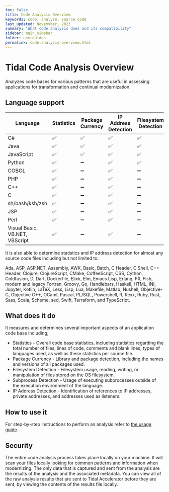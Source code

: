 ```yaml
---
toc: false
title: Code Analysis Overview
keywords: code, analyze, source code
last_updated: Novemvber, 2023
summary: "What code analysis does and its compatibility"
sidebar: main_sidebar
folder: userguides
permalink: code-analysis-overview.html
---
```


# Tidal Code Analysis Overview
Analyzes code bases for various patterns that are useful in assessing applications for transformation and continual modernization.

## Language support

|                        Language | Statistics  | Package Currency  | IP Address Detection  | Filesystem Detection  | Subprocess Detection  |
|---------------------------------|-------------|-------------------|-----------------------|-----------------------|-----------------------|
|                              C# |      ✅     |         ✅        |           ✅          |           ✅          |           ✅          |
|                            Java |      ✅     |         ✅        |           ✅          |           ✅          |           ✅          |
|                      JavaScript |      ✅     |         ✅        |           ✅          |           ✅          |           ✅          |
|                          Python |      ✅     |         ➖        |           ✅          |           ✅          |           ✅          |
|                           COBOL |      ✅     |         ➖        |           ✅          |           ➖          |           ➖          |
|                             PHP |      ✅     |         ➖        |           ✅          |           ➖          |           ➖          |
|                             C++ |      ✅     |         ➖        |           ✅          |           ➖          |           ➖          |
|                               C |      ✅     |         ➖        |           ✅          |           ➖          |           ➖          |
|                 sh/bash/ksh/zsh |      ✅     |         ➖        |           ✅          |           ➖          |           ➖          |
|                             JSP |      ✅     |         ➖        |           ✅          |           ➖          |           ➖          |
|                            Perl |      ✅     |         ➖        |           ✅          |           ➖          |           ➖          |
| Visual Basic, VB.NET, VBScript  |      ✅     |         ➖        |           ✅          |           ➖          |           ➖          |

It is also able to determine statistics and IP address detection for almost any source code files including but not limited to:

Ada, ASP, ASP.NET, Assembly, AWK, Basic, Batch, C Header, C Shell, C++ Header, Clojure, ClojureScript, CMake, CoffeeScript, CSS, Cython, Coldfusion, D, Dart, Dockerfile, Elixir, Elm, Emacs Lisp, Erlang, F#, Fish, modern and legacy Fortran, Groovy, Go, Handlebars, Haskell, HTML, INI, Jupyter, Kotlin, LaTeX, Less, Lisp, Lua, Makefile, Matlab, Nushell, Objective-C, Objective C++, OCaml, Pascal, PL/SQL, Powershell, R, Rexx, Ruby, Rust, Sass, Scala, Scheme, sed, Swift, Terraform, and TypeScript.

## What does it do

It measures and determines several important aspects of an application code base including;

- Statistics - Overall code base statistics, including statistics regarding the total number of files, lines of code, comments and blank lines, types of languages used, as well as these statistics per source file.
- Package Currency - Library and package detection, including the names and versions of all packages used.
- Filesystem Detection - Filesystem usage, reading, writing, or manipulation of files stored on the OS filesystem.
- Subprocess Detection - Usage of executing subprocesses outside of the execution environment of the language.
- IP Address Detection -  Identification of references to IP addresses, private addresses, and addresses used as listeners.

## How to use it
For step-by-step instructions to perform an analysis refer to [the usage guide](/analyze-source-code.html).

## Security
The entire code analysis process takes place locally on your machine. It will scan your files locally looking for common patterns and information when modernizing. The only data that is captured and sent from the analysis are the results of the analysis and the associated metadata. You can view all of the raw analysis results that are sent to Tidal Accelerator before they are sent, by viewing the contents of the results file locally.

